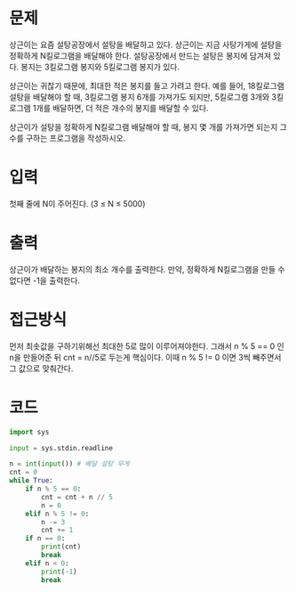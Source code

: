 # 문제
상근이는 요즘 설탕공장에서 설탕을 배달하고 있다. 상근이는 지금 사탕가게에 설탕을 정확하게 N킬로그램을 배달해야 한다. 설탕공장에서 만드는 설탕은 봉지에 담겨져 있다. 봉지는 3킬로그램 봉지와 5킬로그램 봉지가 있다.

상근이는 귀찮기 때문에, 최대한 적은 봉지를 들고 가려고 한다. 예를 들어, 18킬로그램 설탕을 배달해야 할 때, 3킬로그램 봉지 6개를 가져가도 되지만, 5킬로그램 3개와 3킬로그램 1개를 배달하면, 더 적은 개수의 봉지를 배달할 수 있다.

상근이가 설탕을 정확하게 N킬로그램 배달해야 할 때, 봉지 몇 개를 가져가면 되는지 그 수를 구하는 프로그램을 작성하시오.

# 입력
첫째 줄에 N이 주어진다. (3 ≤ N ≤ 5000)

# 출력
상근이가 배달하는 봉지의 최소 개수를 출력한다. 만약, 정확하게 N킬로그램을 만들 수 없다면 -1을 출력한다.

# 접근방식
먼저 최솟값을 구하기위해선 최대한 5로  많이 이루어져야한다. 그래서 n % 5 == 0 인 n을 만들어준 뒤 cnt = n//5로 두는게 핵심이다.
이때 n % 5 != 0 이면 3씩 빼주면서 그 값으로 맞춰간다.

# 코드
```python
import sys

input = sys.stdin.readline

n = int(input()) # 배달 설탕 무게
cnt = 0
while True:
    if n % 5 == 0:
        cnt = cnt + n // 5
        n = 0
    elif n % 5 != 0:
        n -= 3
        cnt += 1
    if n == 0:
        print(cnt)
        break
    elif n < 0:
        print(-1)
        break
```
